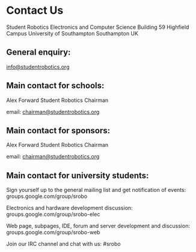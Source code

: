 Contact Us
==========

Student Robotics
Electronics and Computer Science Building 59
Highfield Campus
University of Southampton
Southampton
UK

General enquiry:
----------------

info@studentrobotics.org

Main contact for schools:
-------------------------

Alex Forward
Student Robotics Chairman

email: chairman@studentrobotics.org

Main contact for sponsors:
--------------------------

Alex Forward
Student Robotics Chairman

email: chairman@studentrobotics.org

Main contact for university students:
-------------------------------------

Sign yourself up to the general mailing list and get notification of events: groups.google.com/group/srobo

Electronics and hardware development discussion: groups.google.com/group/srobo-elec

Web page, subpages, IDE, forum and server development and discussion: groups.google.com/group/srobo-web

Join our IRC channel and chat with us: #srobo

